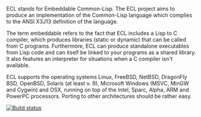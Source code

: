 ECL stands for Embeddable Common-Lisp. The ECL project aims to
produce an implementation of the Common-Lisp language which complies
to the ANSI X3J13 definition of the language.

The term embeddable refers to the fact that ECL includes a Lisp to C
compiler, which produces libraries (static or dynamic) that can be
called from C programs. Furthermore, ECL can produce standalone
executables from Lisp code and can itself be linked to your programs
as a shared library. It also features an interpreter for situations
when a C compiler isn't available.

ECL supports the operating systems Linux, FreeBSD, NetBSD, DragonFly
BSD, OpenBSD, Solaris (at least v. 9), Microsoft Windows (MSVC, MinGW
and Cygwin) and OSX, running on top of the Intel, Sparc, Alpha, ARM
and PowerPC processors.  Porting to other architectures should be
rather easy.

[![Build status](https://ci.appveyor.com/api/projects/status/jpxq8yntqk74w480/branch/develop?svg=true)](https://ci.appveyor.com/project/ffabbri4/ecl-d6892/branch/develop)
